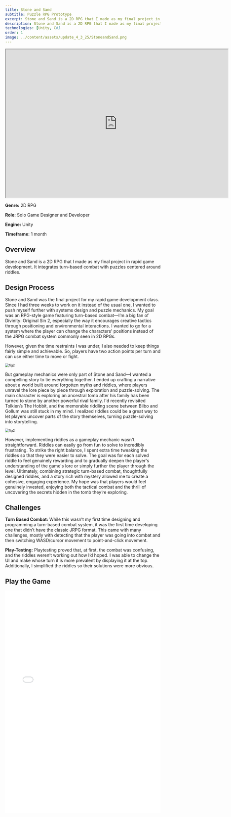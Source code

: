 ```yaml
---
title: Stone and Sand
subtitle: Puzzle RPG Prototype
excerpt: Stone and Sand is a 2D RPG that I made as my final project in rapid game development. It integrates turn-based combat with puzzles centered around riddles.
description: Stone and Sand is a 2D RPG that I made as my final project in rapid game development. It integrates turn-based combat with puzzles centered around riddles.
technologies: [Unity, C#]
order: 1
image: ../content/assets/update_4_3_25/StoneandSand.png
---
```


<iframe width="720" height="480"
src="https://www.youtube.com/embed/Pici75jJOtY?autoplay=1&mute=1">
</iframe>

**Genre:** 2D RPG

**Role:** Solo Game Designer and Developer

**Engine:** Unity

**Timeframe:** 1 month

## Overview

Stone and Sand is a 2D RPG that I made as my final project in rapid game development. It integrates turn-based combat with puzzles centered around riddles.

## Design Process

Stone and Sand was the final project for my rapid game development class. Since I had three weeks to work on it instead of the usual one, I wanted to push myself further with systems design and puzzle mechanics. My goal was an RPG-style game featuring turn-based combat—I’m a big fan of Divinity: Original Sin 2, especially the way it encourages creative tactics through positioning and environmental interactions. I wanted to go for a system where the player can change the characters' positions instead of the JRPG combat system commonly seen in 2D RPGs.

However, given the time restraints I was under, I also needed to keep things fairly simple and achievable. So, players have two action points per turn and can use either time to move or fight.

<img src="../content/assets/images/stone-and-sand/fig1.png" alt="fig2" style="zoom:75%;" />

But gameplay mechanics were only part of Stone and Sand—I wanted a compelling story to tie everything together. I ended up crafting a narrative about a world built around forgotten myths and riddles, where players unravel the lore piece by piece through exploration and puzzle-solving. The main character is exploring an ancestral tomb after his family has been turned to stone by another powerful rival family. I'd recently revisited Tolkien’s The Hobbit, and the memorable riddling scene between Bilbo and Gollum was still stuck in my mind. I realized riddles could be a great way to let players uncover parts of the story themselves, turning puzzle-solving into storytelling.

<img src="../content/assets/images/stone-and-sand/fig2.png" alt="fig2" style="zoom:75%;" />

However, implementing riddles as a gameplay mechanic wasn't straightforward. Riddles can easily go from fun to solve to incredibly frustrating. To strike the right balance, I spent extra time tweaking the riddles so that they were easier to solve. The goal was for each solved riddle to feel genuinely rewarding and to gradually deepen the player's understanding of the game's lore or simply further the player through the level.
Ultimately, combining strategic turn-based combat, thoughtfully designed riddles, and a story rich with mystery allowed me to create a cohesive, engaging experience. My hope was that players would feel genuinely invested, enjoying both the tactical combat and the thrill of uncovering the secrets hidden in the tomb they’re exploring.

## Challenges

**Turn Based Combat:**
While this wasn’t my first time designing and programming a turn-based combat system, it was the first time developing one that didn’t have the classic JRPG format. This came with many challenges, mostly with detecting that the player was going into combat and then switching WASD/cursor movement to point-and-click movement.

**Play-Testing:**
Playtesting proved that, at first, the combat was confusing, and the riddles weren’t working out how I’d hoped. I was able to change the UI and make whose turn it is more prevalent by displaying it at the top. Additionally, I simplified the riddles so their solutions were more obvious.

## Play the Game

<iframe src="../content/assets/games/SS_BUILD_031125_V3/index.html" width="100%" height="720" frameborder="0" allowfullscreen></iframe>
